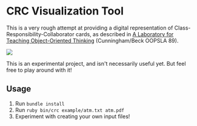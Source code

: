 # CRC Visualization Tool

This is a very rough attempt at providing a digital representation of 
Class-Responsibility-Collaborator cards, as described in
[A Laboratory for Teaching Object-Oriented Thinking](http://c2.com/doc/oopsla89/paper.html)
(Cunningham/Beck OOPSLA 89).

![](http://i.imgur.com/za4KD3e.png)

This is an experimental project, and isn't necessarily useful yet.
But feel free to play around with it!

## Usage

1. Run `bundle install`
2. Run `ruby bin/crc example/atm.txt atm.pdf`
3. Experiment with creating your own input files!
